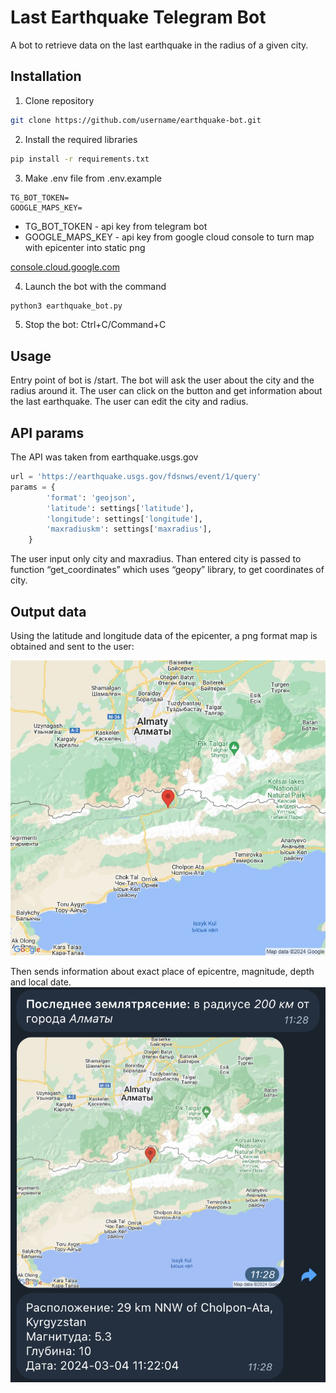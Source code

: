 # Last Earthquake Telegram Bot

A bot to retrieve data on the last earthquake in the radius of a given city.

## Installation

1. Clone repository

```bash
git clone https://github.com/username/earthquake-bot.git
```

2. Install the required libraries

```bash
pip install -r requirements.txt
```

3. Make .env file from .env.example

```
TG_BOT_TOKEN=
GOOGLE_MAPS_KEY=
```

- TG_BOT_TOKEN - api key from telegram bot
- GOOGLE_MAPS_KEY - api key from google cloud console to turn map with epicenter into static png

[console.cloud.google.com](http://console.cloud.google.com/)

4. Launch the bot with the command

```bash
python3 earthquake_bot.py
```

5. Stop the bot: Ctrl+C/Command+C

## Usage

Entry point of bot is /start. The bot will ask the user about the city and the radius around it. The user can click on the button and get information about the last earthquake. The user can edit the city and radius.

## API params

The API was taken from earthquake.usgs.gov

```python
url = 'https://earthquake.usgs.gov/fdsnws/event/1/query'
params = {
        'format': 'geojson',
        'latitude': settings['latitude'],
        'longitude': settings['longitude'],
        'maxradiuskm': settings['maxradius'],
    }    
```

The user input only city and maxradius. Than entered city is passed to function “get_coordinates” which uses “geopy” library, to get coordinates of city.

## Output data

Using the latitude and longitude data of the epicenter, a png format map is obtained and sent to the user:

![eqalm.jpg](img/eqalm.jpg)

Then sends information about exact place of epicentre, magnitude, depth and local date.
![info.jpg](img/info.png)